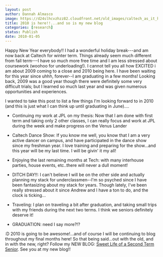 ```yaml
---
layout: post
author: Dannah Almasco
image: https://d24slhcvzhzz82.cloudfront.net/old_images/caltech_as_it_happens/6a0105349b8251970b0120a7a87e4f970b.jpg
title: 2010 is here!!...and so is my new blog
categories: [research]
status: Publish
date: 2010-01-05
---
```



Happy New Year everybody!!
I had a wonderful holiday break---and am now back at Caltech for winter term. Things already seem much different from fall term---I have so much more free time and I am less stressed about coursework (woohoo for underloading!). 
I cannot tell you all how EXCITED i am about 2009 coming to a close and 2010 being here. I have been waiting for this year since uhhh, forever--I am graduating in a few months! Looking back, 2009 was a good year though there were definitely some very difficult trials; but I learned so much last year and was given numerous opportunities and experiences.

I wanted to take this post to list a few things I'm looking forward to in 2010 (and this is just what I can think up until graduating in June)....

- Continuing my work at JPL on my thesis: Now that I am done with first term and taking only 2 other classes, I can really focus and work at JPL during the week and make progress on the Venus Lander
- Caltech Dance Show: If you know me well, you know that I am a very active dancer on campus, and have participated in the dance show since my freshman year. I love training and preparing for the show...and this year will be my last time. I will be givin' it my all!
- Enjoying the last remaining months at Tech: with many interhouse parties, house events, etc..there will never a dull moment!
- DITCH DAY!!: I can't believe I will be on the other side and actually planning my stack for underclassmen--I'm so psyched since I have been fantasizing about my stack for years. Though lately, I've been really stressed about it since Andrew and I have a ton to do, and the clock is ticking...

- Traveling: I plan on traveling a bit after graduation, and taking small
trips with my friends during the next two terms. I think we seniors
definitely deserve it!
- GRADUATION: need I say more?!?

:D 2010 is going to be awesome!...and of course I will be continuing to blog throughout my final months here! So that being said...out with the old, and in with the new, right? Follow my NEW BLOG: <a href="https://caltech.typepad.com/caltech_as_it_happens/sweet-life-of-a-second-term-senior/">Sweet Life of a Second Term Senior</a>. 
See you at my new blog!!
